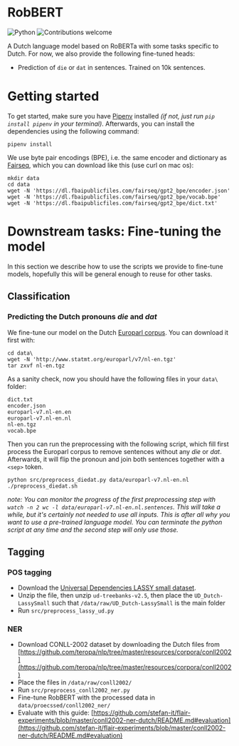 # RobBERT

![Python](https://img.shields.io/badge/python-v3.6+-blue.svg)
![Contributions welcome](https://img.shields.io/badge/contributions-welcome-orange.svg)

A Dutch language model based on RoBERTa with some tasks specific to Dutch. For now, we also provide the following fine-tuned heads:

- Prediction of `die` or `dat` in sentences. Trained on 10k sentences.


# Getting started
To get started, make sure you have [Pipenv](https://pipenv.readthedocs.io/en/latest/) installed *(if not, just run `pip install pipenv` in your terminal)*.
Afterwards, you can install the dependencies using the following command:

```
pipenv install
```

We use byte pair encodings (BPE), i.e. the same encoder and dictionary as [Fairseq](https://github.com/pytorch/fairseq/), which you can download like this (use curl on mac os): 

```
mkdir data
cd data
wget -N 'https://dl.fbaipublicfiles.com/fairseq/gpt2_bpe/encoder.json'
wget -N 'https://dl.fbaipublicfiles.com/fairseq/gpt2_bpe/vocab.bpe'
wget -N 'https://dl.fbaipublicfiles.com/fairseq/gpt2_bpe/dict.txt'
```

# Downstream tasks: Fine-tuning the model
In this section we describe how to use the scripts we provide to fine-tune models, hopefully this will be general enough to reuse for other tasks.

## Classification

### Predicting the Dutch pronouns _die_ and _dat_
We fine-tune our model on the Dutch [Europarl corpus](http://www.statmt.org/europarl/). You can download it first with:

```
cd data\
wget -N 'http://www.statmt.org/europarl/v7/nl-en.tgz'
tar zxvf nl-en.tgz
```
As a sanity check, now you should have the following files in your `data\` folder:

```
dict.txt
encoder.json
europarl-v7.nl-en.en
europarl-v7.nl-en.nl
nl-en.tgz
vocab.bpe
```

Then you can run the preprocessing with the following script, which fill first process the Europarl corpus to remove sentences without any _die_ or _dat_. Afterwards, it will flip the pronoun and join both sentences together with a `<sep>` token.

```
python src/preprocess_diedat.py data/europarl-v7.nl-en.nl
./preprocess_diedat.sh
```

_note: You can monitor the progress of the first preprocessing step with `watch -n 2 wc -l data/europarl-v7.nl-en.nl.sentences`. This will take a while, but it's certainly not needed to use all inputs. This is after all why you want to use a pre-trained language model. You can terminate the python script at any time and the second step will only use those._

## Tagging

### POS tagging
- Download the [Universal Dependencies LASSY small dataset](https://lindat.mff.cuni.cz/repository/xmlui/handle/11234/1-3105).
- Unzip the file, then unzip `ud-treebanks-v2.5`, then place the `UD_Dutch-LassySmall` such that
`/data/raw/UD_Dutch-LassySmall` is the main folder
- Run `src/preprocess_lassy_ud.py`

### NER
- Download CONLL-2002 dataset by downloading the Dutch files from [https://github.com/teropa/nlp/tree/master/resources/corpora/conll2002](https://github.com/teropa/nlp/tree/master/resources/corpora/conll2002)
- Place the files in `/data/raw/conll2002/`
- Run `src/preprocess_conll2002_ner.py`
- Fine-tune RobBERT with the processed data in `data/proecssed/conll2002_ner/`
- Evaluate with this guide: [https://github.com/stefan-it/flair-experiments/blob/master/conll2002-ner-dutch/README.md#evaluation](https://github.com/stefan-it/flair-experiments/blob/master/conll2002-ner-dutch/README.md#evaluation)